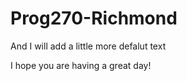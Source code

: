 Prog270-Richmond
================

And I will add a little more defalut text


I hope you are having a great day!


